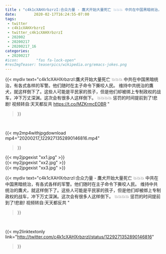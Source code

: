```yaml
---
title : "c4k1cXAHXrbzrzI:合众力量 - 鷹犬开始大量死亡 💥💥💥 中共在中国黑暗统治，有各式各样的军警。他们随时在主子命令下撕咬人民。 维持中共统治的鷹犬，就这样倒下了。这些人可能是平民家的孩子，但是他们却被绑上专制政权的战车，冲下万丈深渊。这次会有很多人这样倒下。 💥💥💥💥 惩罚的时间提前到了!悲剧!  视频转自:天天都反共 "
date:        2020-02-17T16:24:55-07:00
tags:
 - twitter
 - c4k1cXAHXrbzrzI
 - twitter_c4k1cXAHXrbzrzI
 - 202002
 - 20200217
 - 20200217_16
categories:
 - 20200217
#icon:        "fas fa-lock-open"
#resImgTeaser: teaserpics/wikipedia.org/emacs-jokes.png
---
```


{{< mydiv text="c4k1cXAHXrbzrzI:鷹犬开始大量死亡 💥💥💥 中共在中国黑暗统治，有各式各样的军警。他们随时在主子命令下撕咬人民。 维持中共统治的鷹犬，就这样倒下了。这些人可能是平民家的孩子，但是他们却被绑上专制政权的战车，冲下万丈深渊。这次会有很多人这样倒下。 💥💥💥💥 惩罚的时间提前到了!悲剧!  视频转自:天天都反共 https://t.co/MZKrmcEOBR "
>}}
<br>


{{< my2mp4withjpgdownload mp4="20200217_1229271352890146816.mp4"
>}}

{{< my2jpgexist "xx1.jpg" >}}<br>
{{< my2jpgexist "xx2.jpg" >}}<br>
{{< my2jpgexist "xx3.jpg" >}}<br>



{{< mydiv text="c4k1cXAHXrbzrzI:合众力量 - 鷹犬开始大量死亡 💥💥💥 中共在中国黑暗统治，有各式各样的军警。他们随时在主子命令下撕咬人民。 维持中共统治的鷹犬，就这样倒下了。这些人可能是平民家的孩子，但是他们却被绑上专制政权的战车，冲下万丈深渊。这次会有很多人这样倒下。 💥💥💥💥 惩罚的时间提前到了!悲剧!  视频转自:天天都反共 "
>}}
<br>

{{< my2linktextonly link="http://twitter.com/c4k1cXAHXrbzrzI/status/1229271352890146816"
>}}


<br>

